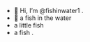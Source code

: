 - 👋 Hi, I’m @fishinwater1 .
- 👋 a fish in the water 
- a little fish 
- a fish .
<!---
fishinwater1/fishinwater1 is a ✨ special ✨ repository because its `README.md` (this file) appears on your GitHub profile.
You can click the Preview link to take a look at your changes.
--->
